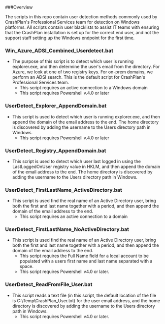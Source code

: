 ###Overview

The scripts in this repo contain user detection methods commonly used by CrashPlan's Professional Services team
for detection on Windows platforms.  All scripts contain user blacklists to assist IT teams with ensuring that the 
CrashPlan installation is set up for the correct end user, and not the support staff setting up the Windows endpoint
for the first time.

### Win_Azure_ADSI_Combined_Userdetect.bat
  * The purpose of this script is to detect which user is running explorer.exe, and then determine the
  user's email from the directory. For Azure, we look at one of two registry keys. For on-prem domains, we perform
  an ADSI search.  This is the default script for CrashPlan's Professional Services team.
    - This script requires an active connection to a Windows domain
    - This script requires Powershell v.4.0 or later

### UserDetect_Explorer_AppendDomain.bat
  * This script is used to detect which user is running explorer.exe, and then append the domain of the email 
  address to the end.  The home directory is discovered by adding the username to the Users directory
  path in Windows.
    - This script requires Powershell v.4.0 or later

### UserDetect_Registry_AppendDomain.bat
  * This script is used to detect which user last logged in using the LastLoggedOnUser registry value in HKLM, 
  and then append the domain of the email address to the end.  The home directory is discovered by adding the username 
  to the Users directory path in Windows.

### UserDetect_FirstLastName_ActiveDirectory.bat
  * This script is used find the real name of an Active Directory user, bring both the first and last name together with
  a period, and then append the domain of the email address to the end.
    - This script requires an active connection to a domain

### UserDetect_FirstLastName_NoActiveDirectory.bat
  * This script is used find the real name of an Active Directory user, bring both the first and last name together with
  a period, and then append the domain of the email address to the end.
    - This script requires the Full Name field for a local account to be populated with a users first name and last name
    separated with a space.
    - This script requires Powershell v4.0 or later.

### UserDetect_ReadFromFile_User.bat
  * This script reads a text file (in this script, the default location of the file is C:\Temp\CrashPlan_User.txt) for the user
  email address, and the home directory is discovered by adding the username to the Users directory path in Windows.
    - This script requires Powershell v4.0 or later.
